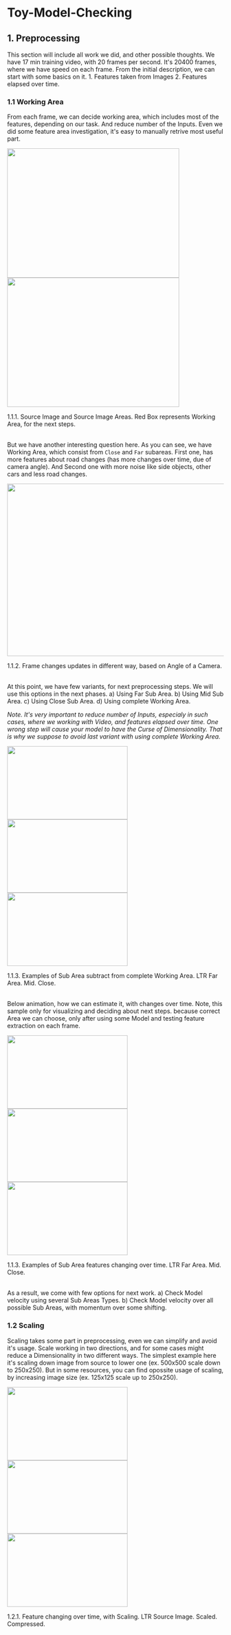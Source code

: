 # Toy-Model-Checking

## 1. Preprocessing

This section will include all work we did, and other possible thoughts. We have 17 min training video, with 20 frames per second. It's 20400 frames, where we have speed on each frame. From the initial description, we can start with some basics on it. 1. Features taken from Images 2. Features elapsed over time. 



### 1.1 Working Area
From each frame, we can decide working area, which includes most of the features, depending on our task. And reduce number of the Inputs. Even we did some feature area investigation, it's easy to manually retrive most useful part.


<img src="https://raw.githubusercontent.com/GensaGames/Toy-Model-Checking/master/files/source-image.jpg" width="400" height="300" /> <img src="https://raw.githubusercontent.com/GensaGames/Toy-Model-Checking/master/files/source-feature-area.png" width="400" height="300" /> 

1.1.1. Source Image and Source Image Areas. Red Box represents Working Area, for the next steps. 
<br/> <br/>

But we have another interesting question here. As you can see, we have Working Area, which consist from `Close` and `Far` subareas. First one, has more features about road changes (has more changes over time, due of camera angle). And Second one with more noise like side objects, other cars and less road changes. 


<img src="https://raw.githubusercontent.com/GensaGames/Toy-Model-Checking/master/files/car-angle-variants.jpg" width="800" height="400" /> 

1.1.2. Frame changes updates in different way, based on Angle of a Camera. 
<br/> <br/>

At this point, we have few variants, for next preprocessing steps. We will use this options in the next phases. a) Using Far Sub Area. b) Using Mid Sub Area. c) Using Close Sub Area. d) Using complete Working Area. 

*Note. It's very important to reduce number of Inputs, especialy in such cases, where we working with Video, and features elapsed over time. One wrong step will cause your model to have the Curse of Dimensionality. That is why we suppose to avoid last variant with using complete Working Area.*

<img src="https://raw.githubusercontent.com/GensaGames/Toy-Model-Checking/master/files/image-mov-top-0.jpg" width="280" height="170" /> <img src="https://raw.githubusercontent.com/GensaGames/Toy-Model-Checking/master/files/image-mov-mid-0.jpg" width="280" height="170" /> <img src="https://raw.githubusercontent.com/GensaGames/Toy-Model-Checking/master/files/image-mov-bot-0.jpg" width="280" height="170" /> 

1.1.3. Examples of Sub Area subtract from complete Working Area. LTR Far Area. Mid. Close.
<br/> <br/>


Below animation, how we can estimate it, with changes over time. Note, this sample only for visualizing and deciding about next steps. because correct Area we can choose, only after using some Model and testing feature extraction on each frame. 

<img src="https://raw.githubusercontent.com/GensaGames/Toy-Model-Checking/master/files/image-mov-top-0.gif" width="280" height="170" /> <img src="https://raw.githubusercontent.com/GensaGames/Toy-Model-Checking/master/files/image-mov-mid-0.gif" width="280" height="170" /> <img src="https://raw.githubusercontent.com/GensaGames/Toy-Model-Checking/master/files/image-mov-bot-0.gif" width="280" height="170" /> 

1.1.3. Examples of Sub Area features changing over time. LTR Far Area. Mid. Close.
<br/> <br/>

As a result, we come with few options for next work. a) Check Model velocity using several Sub Areas Types. b) Check Model velocity over all possible Sub Areas, with momentum over some shifting.  



### 1.2 Scaling 

Scaling takes some part in preprocessing, even we can simplify and avoid it's usage. Scale working in two directions, and for some cases might reduce a Dimensionality in two different ways. The simplest example here it's scaling down image from source to lower one (ex. 500x500 scale down to 250x250). But in some resources, you can find opossite usage of scaling, by increasing image size (ex. 125x125 scale up to 250x250).

<img src="https://raw.githubusercontent.com/GensaGames/Toy-Model-Checking/master/files/1.2/scale-source.gif" width="280" height="170" /> <img src="https://raw.githubusercontent.com/GensaGames/Toy-Model-Checking/master/files/1.2/scale-image.gif" width="280" height="170" /> <img src="https://raw.githubusercontent.com/GensaGames/Toy-Model-Checking/master/files/1.2/scale-compressed.gif" width="280" height="170" />

1.2.1. Feature changing over time, with Scaling. LTR Source Image. Scaled. Compressed.
<br/> <br/>
